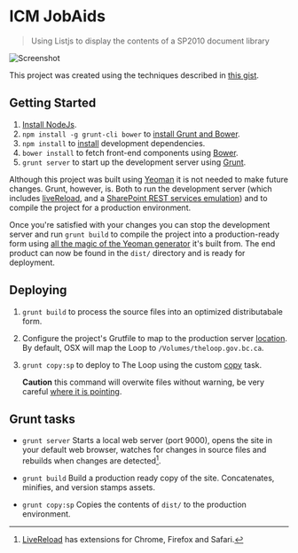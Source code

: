 ICM JobAids
===========

> Using Listjs to display the contents of a SP2010 document library

![Screenshot](screenshot.jpeg)

This project was created using the techniques described in [this gist](https://gist.github.com/Sinetheta/6003037).

Getting Started
---------------

1. [Install NodeJs](http://nodejs.org/).
2. `npm install -g grunt-cli bower` to [install Grunt and Bower](http://www.nitinh.com/2013/05/getting-started-with-grunt-bower/).
3. `npm install` to [install](https://npmjs.org/doc/install.html) development dependencies.
4. `bower install` to fetch front-end components using [Bower](http://bower.io/).
5. `grunt server` to start up the development server using [Grunt](http://gruntjs.com/).

Although this project was built using [Yeoman](http://yeoman.io/) it is not needed to make future changes. Grunt, however, is. Both to run the development server (which includes [liveReload](https://github.com/gruntjs/grunt-contrib-livereload), and a [SharePoint REST services emulation](https://github.com/TheWebShop/sp2010-rest)) and to compile the project for a production environment.

Once you're satisfied with your changes you can stop the development server and run `grunt build` to compile the project into a production-ready form using [all the magic of the Yeoman generator](http://yeoman.io/whyyeoman.html) it's built from. The end product can now be found in the `dist/` directory and is ready for deployment.

Deploying
---------

 1. `grunt build` to process the source files into an optimized distributabale form.
 2. Configure the project's Grutfile to map to the production server [location](https://github.com/TheWebShop/icm-jobaids/blob/master/Gruntfile.js#L24). By default, OSX will map the Loop to `/Volumes/theloop.gov.bc.ca`.
 3. `grunt copy:sp` to deploy to The Loop using the custom [copy](https://github.com/gruntjs/grunt-contrib-copy) task.

    **Caution** this command will overwite files without warning, be very careful [where it is pointing](https://github.com/TheWebShop/icm-jobaids/blob/master/Gruntfile.js#L24).

Grunt tasks
-----------

 * `grunt server`
   Starts a local web server (port 9000), opens the site in your default web browser, watches for changes in source files and rebuilds when changes are detected[^1].

 * `grunt build`
   Build a production ready copy of the site. Concatenates, minifies, and version stamps assets.

 * `grunt copy:sp`
   Copies the contents of `dist/` to the production environment.

[^1]: [LiveReload](http://livereload.com/) has extensions for Chrome, Firefox and Safari.
